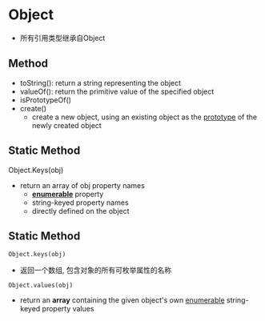 # Object

- 所有引用类型继承自Object

## Method

- toString(): return a string representing the object
- valueOf(): return the primitive value of the specified object
- isPrototypeOf()
- create()
  - create a new object, using an existing object as the [prototype](javascript-prototype.md) of the newly created object

## Static Method

Object.Keys(obj)

- return an array of obj property names
  - [**enumerable**](javascript-property-sort.md) property
  - string-keyed property names
  - directly defined on the object

## Static Method

`Object.keys(obj)`

- 返回一个数组, 包含对象的所有可枚举属性的名称

`Object.values(obj)`

- return an **array** containing the given object's own [enumerable](javascript-property-sort.md#data-property) string-keyed property values
